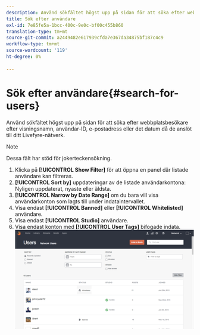 ```yaml
---
description: Använd sökfältet högst upp på sidan för att söka efter webbplatsbesökare efter visningsnamn, användar-ID, e-postadress eller det datum då de anslöt till ditt Livefyre-nätverk.
title: Sök efter användare
exl-id: 7e85fe5a-1bcc-400c-9e0c-bf00c455b860
translation-type: tm+mt
source-git-commit: a2449482e617939cfda7e367da34875bf187c4c9
workflow-type: tm+mt
source-wordcount: '119'
ht-degree: 0%

---
```


# Sök efter användare{#search-for-users}

Använd sökfältet högst upp på sidan för att söka efter webbplatsbesökare efter visningsnamn, användar-ID, e-postadress eller det datum då de anslöt till ditt Livefyre-nätverk.

>[!NOTE]
>
>Dessa fält har stöd för jokerteckensökning.

1. Klicka på **[!UICONTROL Show Filter]** för att öppna en panel där listade användare kan filtreras.
1. **[!UICONTROL Sort by]** uppdateringar av de listade användarkontona: Nyligen uppdaterat, nyaste eller äldsta.
1. **[!UICONTROL Narrow by Date Range]** om du bara vill visa användarkonton som lagts till under indataintervallet.
1. Visa endast **[!UICONTROL Banned]** eller **[!UICONTROL Whitelisted]** användare.
1. Visa endast **[!UICONTROL Studio]** användare.
1. Visa endast konton med **[!UICONTROL User Tags]** bifogade indata. ![](assets/UsersFilter-1024x568.png)
